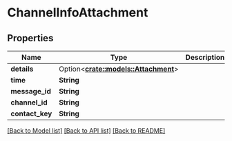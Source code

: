 # ChannelInfoAttachment

## Properties

Name | Type | Description | Notes
------------ | ------------- | ------------- | -------------
**details** | Option<[**crate::models::Attachment**](Attachment.md)> |  | [optional]
**time** | **String** |  | 
**message_id** | **String** |  | 
**channel_id** | **String** |  | 
**contact_key** | **String** |  | 

[[Back to Model list]](../README.md#documentation-for-models) [[Back to API list]](../README.md#documentation-for-api-endpoints) [[Back to README]](../README.md)


